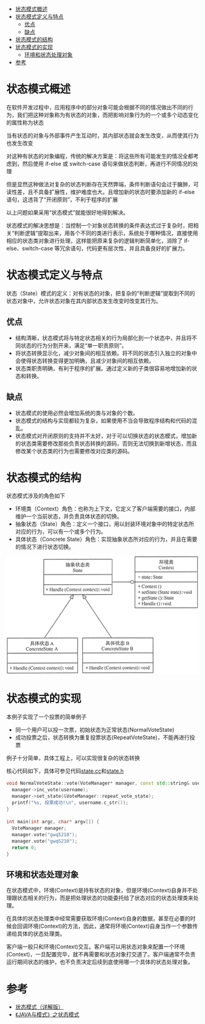 
- [状态模式概述](#状态模式概述)
- [状态模式定义与特点](#状态模式定义与特点)
  - [优点](#优点)
  - [缺点](#缺点)
- [状态模式的结构](#状态模式的结构)
- [状态模式的实现](#状态模式的实现)
  - [环境和状态处理对象](#环境和状态处理对象)
- [参考](#参考)

# 状态模式概述

在软件开发过程中，应用程序中的部分对象可能会根据不同的情况做出不同的行为，我们把这种对象称为有状态的对象，而把影响对象行为的一个或多个动态变化的属性称为状态

当有状态的对象与外部事件产生互动时，其内部状态就会发生改变，从而使其行为也发生改变

对这种有状态的对象编程，传统的解决方案是：将这些所有可能发生的情况全都考虑到，然后使用 if-else 或 switch-case 语句来做状态判断，再进行不同情况的处理

但是显然这种做法对复杂的状态判断存在天然弊端，条件判断语句会过于臃肿，可读性差，且不具备扩展性，维护难度也大。且增加新的状态时要添加新的 if-else 语句，这违背了“开闭原则”，不利于程序的扩展

以上问题如果采用“状态模式”就能很好地得到解决。

状态模式的解决思想是：当控制一个对象状态转换的条件表达式过于复杂时，把相关“判断逻辑”提取出来，用各个不同的类进行表示，系统处于哪种情况，直接使用相应的状态类对象进行处理，这样能把原来复杂的逻辑判断简单化，消除了 if-else、switch-case 等冗余语句，代码更有层次性，并且具备良好的扩展力。

# 状态模式定义与特点

状态（State）模式的定义：对有状态的对象，把复杂的“判断逻辑”提取到不同的状态对象中，允许状态对象在其内部状态发生改变时改变其行为。

## 优点

- 结构清晰，状态模式将与特定状态相关的行为局部化到一个状态中，并且将不同状态的行为分割开来，满足“单一职责原则”。
- 将状态转换显示化，减少对象间的相互依赖。将不同的状态引入独立的对象中会使得状态转换变得更加明确，且减少对象间的相互依赖。
- 状态类职责明确，有利于程序的扩展。通过定义新的子类很容易地增加新的状态和转换。

## 缺点

- 状态模式的使用必然会增加系统的类与对象的个数。
- 状态模式的结构与实现都较为复杂，如果使用不当会导致程序结构和代码的混乱。
- 状态模式对开闭原则的支持并不太好，对于可以切换状态的状态模式，增加新的状态类需要修改那些负责状态转换的源码，否则无法切换到新增状态，而且修改某个状态类的行为也需要修改对应类的源码。

# 状态模式的结构

状态模式涉及的角色如下

- 环境类（Context）角色：也称为上下文，它定义了客户端需要的接口，内部维护一个当前状态，并负责具体状态的切换。
- 抽象状态（State）角色：定义一个接口，用以封装环境对象中的特定状态所对应的行为，可以有一个或多个行为。
- 具体状态（Concrete State）角色：实现抽象状态所对应的行为，并且在需要的情况下进行状态切换。

![状态模式结构图](images/state.gif)

# 状态模式的实现

本例子实现了一个投票的简单例子

- 同一个用户可以投一次票，初始状态为正常状态(NormalVoteState)
- 成功投票之后，状态转换为重复投票状态(RepeatVoteState)，不能再进行投票

例子十分简单，具体工程上，可以实现很复杂的状态转换

核心代码如下，具体可参见代码[state.cc](state.cc)和[state.h](state.h)

```cpp
void NormalVoteState::vote(VoteManager* manager, const std::string& username) {
  manager->inc_vote(username);
  manager->set_state(&VoteManager::repeat_vote_state);
  printf("%s, 投票成功!\n", username.c_str());
}

int main(int argc, char* argv[]) {
  VoteManager manager;
  manager.vote("gwq5210");
  manager.vote("gwq5210");
  return 0;
}
```

## 环境和状态处理对象

在状态模式中，环境(Context)是持有状态的对象，但是环境(Context)自身并不处理跟状态相关的行为，而是把处理状态的功能委托给了状态对应的状态处理类来处理。

在具体的状态处理类中经常需要获取环境(Context)自身的数据，甚至在必要的时候会回调环境(Context)的方法，因此，通常将环境(Context)自身当作一个参数传递给具体的状态处理类。

客户端一般只和环境(Context)交互。客户端可以用状态对象来配置一个环境(Context)，一旦配置完毕，就不再需要和状态对象打交道了。客户端通常不负责运行期间状态的维护，也不负责决定后续到底使用哪一个具体的状态处理对象。

# 参考

- [状态模式（详解版）](http://c.biancheng.net/view/1388.html)
- [《JAVA与模式》之状态模式](https://www.cnblogs.com/java-my-life/archive/2012/06/08/2538146.html)
